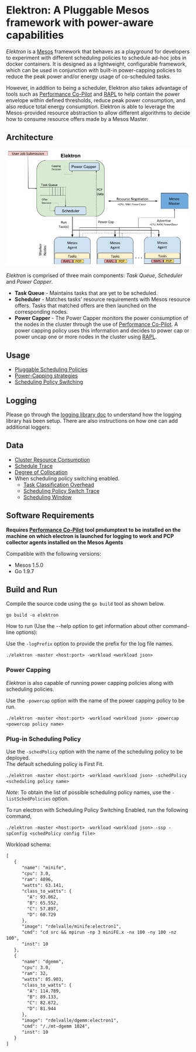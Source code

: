 Elektron: A Pluggable Mesos framework with power-aware capabilities
===================================================================

_Elektron_ is a [Mesos](mesos.apache.org) framework that behaves as a playground for developers to experiment with different scheduling policies to schedule ad-hoc jobs in docker containers. It is designed as a lightweight, configurable framework, which can be used in conjunction with built-in power-capping policies to reduce the peak power and/or energy usage of co-scheduled tasks.

However, in addition to being a scheduler, Elektron also takes advantage of tools such as [Performance Co-Pilot](http://pcp.io/) and [RAPL](https://01.org/blogs/2014/running-average-power-limit--rapl) to help contain the power envelope within defined thresholds, reduce peak power consumption, and also reduce total energy consumption. Elektron is able to leverage the Mesos-provided resource abstraction to allow different algorithms to decide how to consume resource offers made by a Mesos Master.

## Architecture
![](docs/ElekArch.png)

_Elektron_ is comprised of three main components: _Task Queue_, _Scheduler_ and _Power Capper_.
* **Task Queue** - Maintains tasks that are yet to be scheduled.
* **Scheduler** - Matches tasks' resource requirements with Mesos resource offers. Tasks that matched offers are then launched on the corresponding nodes.
* **Power Capper** - The Power Capper monitors the power consumption of the nodes in the cluster through the use of [Performance Co-Pilot](http://pcp.io/). A power capping policy uses this information and decides to power cap or power uncap one or more nodes in the cluster using [RAPL](https://01.org/blogs/2014/running-average-power-limit--rapl).

## Usage
* [Pluggable Scheduling Policies](docs/SchedulingPolicies.md)
* [Power-Capping strategies](docs/PowerCappingStrategies.md)
* [Scheduling Policy Switching](docs/SchedulingPolicySwitching.md)

## Logging
Please go through the [logging library doc](docs/Logging.md) to understand how the logging library has been setup. There are also instructions on how one can add additional loggers.

## Data
* [Cluster Resource Consumption](docs/data/ClusterResourceConsumption.md)
* [Schedule Trace](docs/data/ScheduledTrace.md)
* [Degree of Collocation](docs/data/DegreeOfCollocation.md)
* When scheduling policy switching enabled.
    - [Task Classification Overhead](docs/data/withSpsEnabled/TaskClassificationOverhead.md)
    - [Scheduling Policy Switch Trace](docs/data/withSpsEnabled/SchedulingPolicySwitchTrace.md)
    - [Scheduling Window](docs/data/withSpsEnabled/SchedulingWindow.md)

## Software Requirements
**Requires [Performance Co-Pilot](http://pcp.io/) tool pmdumptext to be installed on the
machine on which electron is launched for logging to work and PCP collector agents installed
on the Mesos Agents**

Compatible with the following versions:

* Mesos 1.5.0
* Go 1.9.7

## Build and Run
Compile the source code using the `go build` tool as shown below.
```commandline
go build -o elektron
```
How to run (Use the --help option to get information about other command-line options): 

Use the `-logPrefix` option to provide the prefix for the log file names. 

```commandline
./elektron -master <host:port> -workload <workload json>
```

### Power Capping
_Elektron_ is also capable of running power capping policies along with scheduling policies. 

Use the `-powercap` option with the name of the power capping policy to be run.

```commandline
./elektron -master <host:port> -workload <workload json> -powercap <powercap policy name>
```

### Plug-in Scheduling Policy
Use the `-schedPolicy` option with the name of the scheduling policy to be deployed.<br>The default scheduling policy is First Fit.

```commandline
./elektron -master <host:port> -workload <workload json> -schedPolicy <scheduling policy name>
```

_Note_: To obtain the list of possible scheduling policy names, use the `-listSchedPolicies` option.

To run electron with Scheduling Policy Switching Enabled, run the following command,

```commandline
./elektron -master <host:port> -workload <workload json> -ssp -spConfig <schedPolicy config file>
```

Workload schema:

```
[
   {
      "name": "minife",
      "cpu": 3.0,
      "ram": 4096,
      "watts": 63.141,
      "class_to_watts": {
        "A": 93.062,
        "B": 65.552,
        "C": 57.897,
        "D": 60.729
      },
      "image": "rdelvalle/minife:electron1",
      "cmd": "cd src && mpirun -np 3 miniFE.x -nx 100 -ny 100 -nz 100",
      "inst": 10
   },
   {
      "name": "dgemm",
      "cpu": 3.0,
      "ram": 32,
      "watts": 85.903,
      "class_to_watts": {
        "A": 114.789,
        "B": 89.133,
        "C": 82.672,
        "D": 81.944
      },
      "image": "rdelvalle/dgemm:electron1",
      "cmd": "/./mt-dgemm 1024",
      "inst": 10
   }
]
```
